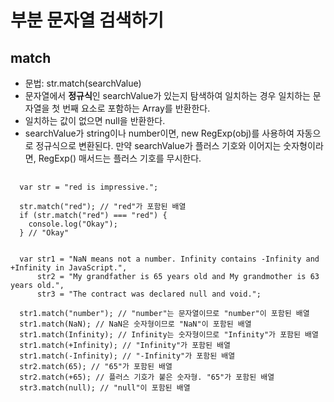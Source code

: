 # 부분 문자열 검색하기
## match
* 문법: str.match(searchValue)
* 문자열에서 **정규식**인 searchValue가 있는지 탐색하여 일치하는 경우 일치하는 문자열을 첫 번째 요소로 포함하는 Array를 반환한다.
* 일치하는 값이 없으면 null을 반환한다.
* searchValue가 string이나 number이면, new RegExp(obj)를 사용하여 자동으로 정규식으로 변환된다. 만약 searchValue가 플러스 기호와 이어지는 숫자형이라면, RegExp() 매서드는 플러스 기호를 무시한다. 
<pre>
  <code>
  var str = "red is impressive.";

  str.match("red"); // "red"가 포함된 배열
  if (str.match("red") === "red") {
    console.log("Okay");
  } // "Okay"


  var str1 = "NaN means not a number. Infinity contains -Infinity and +Infinity in JavaScript.",
      str2 = "My grandfather is 65 years old and My grandmother is 63 years old.",
      str3 = "The contract was declared null and void.";

  str1.match("number"); // "number"는 문자열이므로 "number"이 포함된 배열
  str1.match(NaN); // NaN은 숫자형이므로 "NaN"이 포함된 배열
  str1.match(Infinity); // Infinity는 숫자형이므로 "Infinity"가 포함된 배열
  str1.match(+Infinity); // "Infinity"가 포함된 배열
  str1.match(-Infinity); // "-Infinity"가 포함된 배열
  str2.match(65); // "65"가 포함된 배열
  str2.match(+65); // 플러스 기호가 붙은 숫자형. "65"가 포함된 배열
  str3.match(null); // "null"이 포함된 배열
  </code>
</pre>